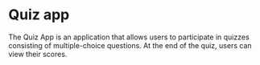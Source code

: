# Quiz app
 The Quiz App is an application that allows users to participate in quizzes consisting of multiple-choice questions. At the end of the quiz, users can view their scores.
